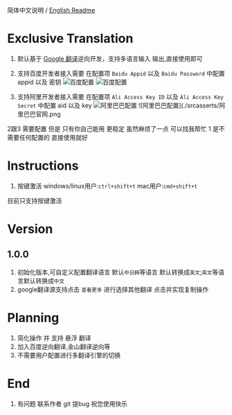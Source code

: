 简体中文说明  / [English Readme](README.en.md)

# Exclusive Translation

1. 默认基于 [Google 翻译](https://translate.google.cn)逆向开发，支持多语言输入 输出,直接使用即可
2. 支持百度开发者接入需要 在配置项 `Baidu Appid` 以及 `Baidu Password` 中配置 appid 以及 密钥
![百度配置](./src/asserts/百度配置.png)
![百度配置](./src/asserts/百度官网.png)

3. 支持阿里开发者接入需要 在配置项 `Ali Access Key ID` 以及 `Ali Access Key Secret` 中配置 aid 以及 key
![阿里巴巴配置](./srcasserts/阿里巴巴配置.png)
![阿里巴巴配置](./srcasserts/阿里巴巴官网.png

2跟3 需要配置 但是 只有你自己能用 更稳定 虽然麻烦了一点 可以找我帮忙
1 是不需要任何配置的 直接使用就好

# Instructions
1. 按键激活
windows/linux用户:`ctrl+shift+t`
mac用户:`cmd+shift+t`

目前只支持按键激活

# Version
## 1.0.0
1. 初始化版本,可自定义配置翻译语言 默认`中日韩`等语言 默认转换成`英文`;`英文`等语言默认转换成`中文`
2. google翻译源支持点击 `查看更多` 进行选择其他翻译 点击并实现复制操作


# Planning
1. 简化操作 并 支持 悬浮 翻译
2. 加入百度逆向翻译,金山翻译逆向等
3. 不需要用户配置进行多翻译引擎的切换

# End
1. 有问题 联系作者 git 提bug 祝您使用快乐
